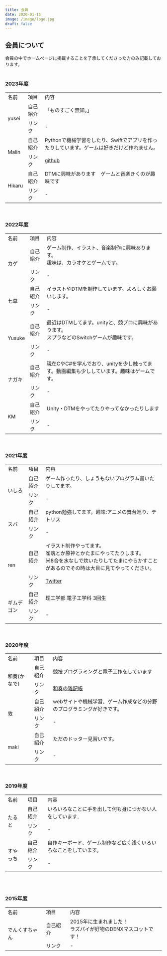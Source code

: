 ```yaml
---
title: 会員
date: 2020-01-15
image: /image/logo.jpg
draft: false
---
```

## 会員について

会員の中でホームページに掲載することを了承してくださった方のみ記載しております。\
<br>

### 2023年度
<table class="table">
	<tr>
		<td class="namae">名前</td>
		<td class="koumoku">項目</td>
		<td class="naiyou">内容</td>
	</tr>
	<tr>
		<td class="namae" rowspan="2">yusei</td>
		<td>自己紹介</td>
		<td class="honbun">「ものすごく無知。」</td>
	</tr>
	<tr>
		<td>リンク</td>
		<td class="honbun">-</a></td>
	</tr>	
	<tr>
		<td class="namae" rowspan="2">Malin</td>
		<td>自己紹介</td>
		<td class="honbun">Pythonで機械学習をしたり、Swiftでアプリを作ったりしています。ゲームは好きだけど作れません。</td>
	</tr>
	<tr>
		<td>リンク</td>
		<td class="honbun"><a href="https://github.com/Malin502" target="_blank" rel="noopener">github</a></td>
	</tr>	
 	<tr>
		<td class="namae" rowspan="2">Hikaru</td>
		<td>自己紹介</td>
		<td class="honbun">DTMに興味があります　ゲームと音楽きくのが趣味です</td>
	</tr>
	<tr>
		<td>リンク</td>
		<td class="honbun">-</a></td>
	</tr>	
</table><br>

### 2022年度

<table class="table">
	<tr>
		<td class="namae">名前</td>
		<td class="koumoku">項目</td>
		<td class="naiyou">内容</td>
	</tr>
	<tr>
		<td class="namae" rowspan="2">カゲ</td>
		<td>自己紹介</td>
		<td class="honbun">ゲーム制作、イラスト、音楽制作に興味あります。<br>趣味は、カラオケとゲームです。</td>
	</tr>
	<tr>
		<td>リンク</td>
		<td class="honbun">-</a></td>
	</tr>	
	 <tr>
		<td class="namae" rowspan="2">七草</td>
		<td>自己紹介</td>
		<td class="honbun">イラストやDTMを制作しています。よろしくお願いします。</td>
	</tr>
	<tr>
		<td>リンク</td>
		<td class="honbun">-</a></td>
	</tr>	
	 <tr>
		<td class="namae" rowspan="2">Yusuke</td>
		<td>自己紹介</td>
		<td class="honbun">最近はDTMしてます。unityと、競プロに興味があります。
			<br>スプラなどのSwitchゲームが趣味です。</td>
	</tr>
	<tr>
		<td>リンク</td>
		<td class="honbun">-</a></td>
	</tr>	
	<tr>
		<td class="namae" rowspan="2">ナガキ</td>
		<td>自己紹介</td>
		<td class="honbun">現在CやC#を学んでおり、unityを少し触ってます。動画編集も少ししています。趣味はゲームです。</td>
	</tr>
	<tr>
		<td>リンク</td>
		<td class="honbun">-</a></td>
	</tr>	
	<tr>
		<td class="namae" rowspan="2">KM</td>
		<td>自己紹介</td>
		<td class="honbun">Unity・DTMをやってたりやってなかったりします</td>
	</tr>
	<tr>
		<td>リンク</td>
		<td class="honbun">-</a></td>
	</tr>	
</table><br>

### 2021年度

<table class="table">
	<tr>
		<td class="namae">名前</td>
		<td class="koumoku">項目</td>
		<td class="naiyou">内容</td>
	</tr>
	<tr>
		<td class="namae" rowspan="2">いしろ</td>
		<td>自己紹介</td>
		<td class="honbun">ゲーム作ったり、しょうもないプログラム書いたりしてます。</td>
	</tr>
	<tr>
		<td>リンク</td>
		<td class="honbun">-</a></td>
	</tr>	
	<tr>
		<td class="namae" rowspan="2">スバ</td>
		<td>自己紹介</td>
		<td class="honbun">python勉強してます。趣味:アニメの舞台巡り、テトリス</td>
	</tr>
	<tr>
		<td>リンク</td>
		<td class="honbun">-</a></td>
	</tr>	
	<tr>
		<td class="namae" rowspan="2">ren</td>
		<td>自己紹介</td>
		<td class="honbun">イラスト制作やってます。<br>雀魂とか原神とかたまにやってたりします。<br>米8合を水なしで炊いたりしてたまにやらかすことがあるのでその時は大目に見てやってください。</td>
	<tr>
		<td>リンク</td>
		<td class="honbun"><a href="https://twitter.com/Tribeta1711" target="_blank" rel="noopener">Twitter</a></td>
	</tr>	
 	<tr>
		<td class="namae" rowspan="2">ギムデゴン</td>
		<td>自己紹介</td>
		<td class="honbun">理工学部 電子工学科 3回生</td>
	</tr>
	<tr>
		<td>リンク</td>
		<td class="honbun">-</a></td>
	</tr>	
	
</table><br>

### 2020年度

<table class="table">
	<tr>
		<td class="namae">名前</td>
		<td class="koumoku">項目</td>
		<td class="naiyou">内容</td>
	</tr>
	<tr>
		<td class="namae" rowspan="2">和奏(かなで)</td>
		<td>自己紹介</td>
		<td class="honbun">競技プログラミングと電子工作をしています</td>
	</tr>
	<tr>
		<td>リンク</td>
		<td class="honbun"><a href="https://kanade-2001.hatenablog.com/" target="_blank" rel="noopener">和奏の雑記帳</a></td>
	</tr>
	<tr>
		<td class="namae" rowspan="2">敦</td>
		<td>自己紹介</td>
		<td class="honbun">webサイトや機械学習、ゲーム作成などの分野のプログラミングが好きです。</td>
	</tr>
	<tr>
		<td>リンク</td>
		<td class="honbun">-</a></td>
	</tr>
	<tr>
		<td class="namae" rowspan="2">maki</td>
		<td>自己紹介</td>
		<td class="honbun">ただのドッター見習いです。</td>
	</tr>
	<tr>
		<td>リンク</td>
		<td class="honbun">-</a></td>
	</tr> 	
</table><br>

### 2019年度

<table class="table">
	<tr>
		<td class="namae">名前</td>
		<td class="koumoku">項目</td>
		<td class="naiyou">内容</td>
	</tr>
	<tr>
		<td class="namae" rowspan="2">たると</td>
		<td>自己紹介</td>
		<td class="honbun">いろいろなことに手を出して何も身につかない人をしています．</td>
	</tr>
	<tr>
		<td>リンク</td>
		<td>-</td>
	</tr>
	<tr>
		<td class="namae" rowspan="2">すやっち</td>
		<td>自己紹介</td>
		<td class="honbun">自作キーボード、ゲーム制作など広く浅くいろいろなことをしています。</td>
	</tr>
	<tr>
		<td>リンク</td>
		<td>-</td>
	</tr>
</table><br>
<br>

### 2015年度

<table class="table table-condensed">
	<tr>
		<td class="namae">名前</td>
		<td class="koumoku">項目</td>
		<td class="naiyou">内容</td>
	</tr>
	<tr>
		<td class="namae" rowspan="2">でんくすちゃん</td>
		<td>自己紹介</td>
		<td class="honbun">2015年に生まれました！<br>ラズパイが好物のDENXマスコットです！</td>
	</tr>
	<tr>
		<td>リンク</td>
		<td>-</td>
	</tr>
</table><br>
